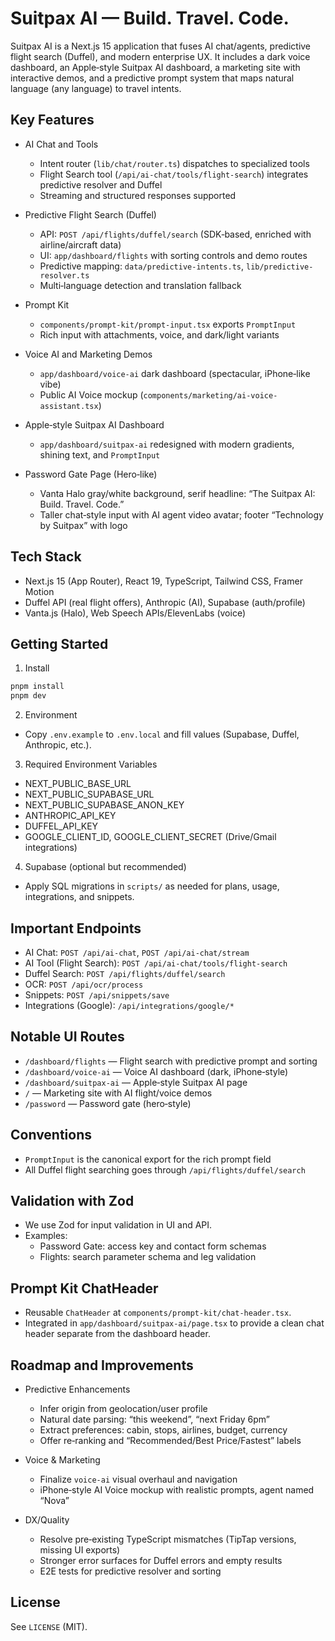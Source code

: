 # Suitpax AI — Build. Travel. Code.

Suitpax AI is a Next.js 15 application that fuses AI chat/agents, predictive flight search (Duffel), and modern enterprise UX. It includes a dark voice dashboard, an Apple‑style Suitpax AI dashboard, a marketing site with interactive demos, and a predictive prompt system that maps natural language (any language) to travel intents.

## Key Features

- AI Chat and Tools
  - Intent router (`lib/chat/router.ts`) dispatches to specialized tools
  - Flight Search tool (`/api/ai-chat/tools/flight-search`) integrates predictive resolver and Duffel
  - Streaming and structured responses supported

- Predictive Flight Search (Duffel)
  - API: `POST /api/flights/duffel/search` (SDK‑based, enriched with airline/aircraft data)
  - UI: `app/dashboard/flights` with sorting controls and demo routes
  - Predictive mapping: `data/predictive-intents.ts`, `lib/predictive-resolver.ts`
  - Multi‑language detection and translation fallback

- Prompt Kit
  - `components/prompt-kit/prompt-input.tsx` exports `PromptInput`
  - Rich input with attachments, voice, and dark/light variants

- Voice AI and Marketing Demos
  - `app/dashboard/voice-ai` dark dashboard (spectacular, iPhone‑like vibe)
  - Public AI Voice mockup (`components/marketing/ai-voice-assistant.tsx`)

- Apple‑style Suitpax AI Dashboard
  - `app/dashboard/suitpax-ai` redesigned with modern gradients, shining text, and `PromptInput`

- Password Gate Page (Hero‑like)
  - Vanta Halo gray/white background, serif headline: “The Suitpax AI: Build. Travel. Code.”
  - Taller chat‑style input with AI agent video avatar; footer “Technology by Suitpax” with logo

## Tech Stack

- Next.js 15 (App Router), React 19, TypeScript, Tailwind CSS, Framer Motion
- Duffel API (real flight offers), Anthropic (AI), Supabase (auth/profile)
- Vanta.js (Halo), Web Speech APIs/ElevenLabs (voice)

## Getting Started

1) Install

```bash
pnpm install
pnpm dev
```

2) Environment

- Copy `.env.example` to `.env.local` and fill values (Supabase, Duffel, Anthropic, etc.).

3) Required Environment Variables

- NEXT_PUBLIC_BASE_URL
- NEXT_PUBLIC_SUPABASE_URL
- NEXT_PUBLIC_SUPABASE_ANON_KEY
- ANTHROPIC_API_KEY
- DUFFEL_API_KEY
- GOOGLE_CLIENT_ID, GOOGLE_CLIENT_SECRET (Drive/Gmail integrations)

4) Supabase (optional but recommended)

- Apply SQL migrations in `scripts/` as needed for plans, usage, integrations, and snippets.

## Important Endpoints

- AI Chat: `POST /api/ai-chat`, `POST /api/ai-chat/stream`
- AI Tool (Flight Search): `POST /api/ai-chat/tools/flight-search`
- Duffel Search: `POST /api/flights/duffel/search`
- OCR: `POST /api/ocr/process`
- Snippets: `POST /api/snippets/save`
- Integrations (Google): `/api/integrations/google/*`

## Notable UI Routes

- `/dashboard/flights` — Flight search with predictive prompt and sorting
- `/dashboard/voice-ai` — Voice AI dashboard (dark, iPhone‑style)
- `/dashboard/suitpax-ai` — Apple‑style Suitpax AI page
- `/` — Marketing site with AI flight/voice demos
- `/password` — Password gate (hero‑style)

## Conventions

- `PromptInput` is the canonical export for the rich prompt field
- All Duffel flight searching goes through `/api/flights/duffel/search`

## Validation with Zod

- We use Zod for input validation in UI and API.
- Examples:
  - Password Gate: access key and contact form schemas
  - Flights: search parameter schema and leg validation

## Prompt Kit ChatHeader

- Reusable `ChatHeader` at `components/prompt-kit/chat-header.tsx`.
- Integrated in `app/dashboard/suitpax-ai/page.tsx` to provide a clean chat header separate from the dashboard header.

## Roadmap and Improvements

- Predictive Enhancements
  - Infer origin from geolocation/user profile
  - Natural date parsing: “this weekend”, “next Friday 6pm”
  - Extract preferences: cabin, stops, airlines, budget, currency
  - Offer re‑ranking and “Recommended/Best Price/Fastest” labels

- Voice & Marketing
  - Finalize `voice-ai` visual overhaul and navigation
  - iPhone‑style AI Voice mockup with realistic prompts, agent named “Nova”

- DX/Quality
  - Resolve pre‑existing TypeScript mismatches (TipTap versions, missing UI exports)
  - Stronger error surfaces for Duffel errors and empty results
  - E2E tests for predictive resolver and sorting

## License

See `LICENSE` (MIT).
